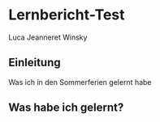 # Lernbericht-Test
Luca Jeanneret Winsky

## Einleitung
Was ich in den Sommerferien gelernt habe

## Was habe ich gelernt?

